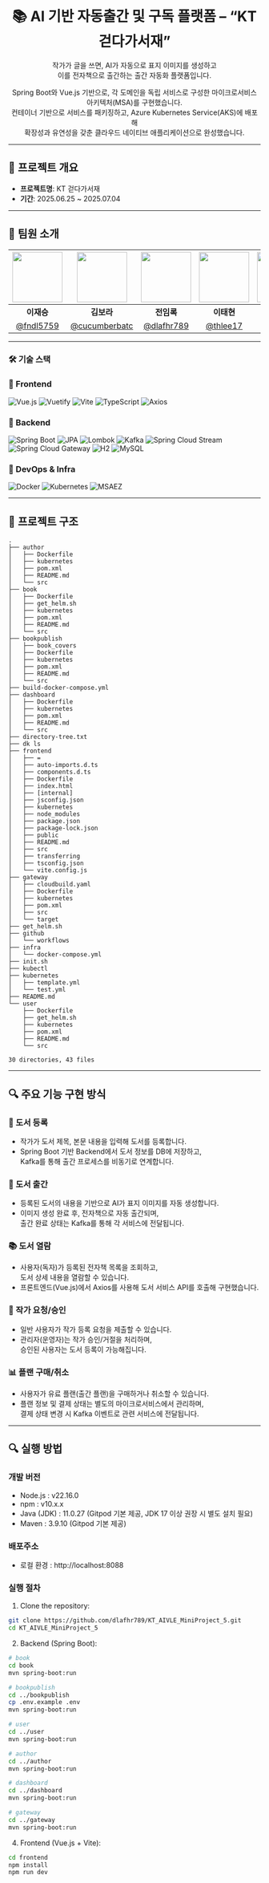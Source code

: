 <h1 align="center">📚 AI 기반 자동출간 및 구독 플랫폼 – “KT 걷다가서재”</h1>

<p align="center">
  작가가 글을 쓰면, AI가 자동으로 표지 이미지를 생성하고<br/>
  이를 전자책으로 출간하는 출간 자동화 플랫폼입니다.
</p>

<p align="center">
  Spring Boot와 Vue.js 기반으로, 각 도메인을 독립 서비스로 구성한 마이크로서비스 아키텍처(MSA)를 구현했습니다.<br/>
  컨테이너 기반으로 서비스를 패키징하고, Azure Kubernetes Service(AKS)에 배포해<br/>
  확장성과 유연성을 갖춘 클라우드 네이티브 애플리케이션으로 완성했습니다.
</p>

---

## 📌 프로젝트 개요

- **프로젝트명**: KT 걷다가서재
- **기간**: 2025.06.25 ~ 2025.07.04

---

## 👥 팀원 소개

| <img src="https://github.com/fndl5759.png" width="100"/> | <img src="https://github.com/cucumberbatc.png" width="100"/> | <img src="https://github.com/dlafhr789.png" width="100"/> | <img src="https://github.com/thlee17.png" width="100"/> | <img src="https://github.com/gayomiiiii.png" width="100"/> | <img src="https://github.com/Mnemosyne1234.png" width="100"/> |
|:--:|:--:|:--:|:--:|:--:|:--:|
| **이재승**| **김보라**| **전임록**| **이태현**| **최가영**| **최미소**|
| [@fndl5759](https://github.com/fndl5759) | [@cucumberbatc](https://github.com/cucumberbatc) | [@dlafhr789](https://github.com/dlafhr789) | [@thlee17](https://github.com/thlee17) | [@gayomiiiii](https://github.com/gayomiiiii) | [@Mnemosyne1234](https://github.com/Mnemosyne1234) |


---

### 🛠 기술 스택

### 🔹 Frontend

![Vue.js](https://img.shields.io/badge/Vue.js-35495E?style=for-the-badge&logo=vuedotjs&logoColor=4FC08D)
![Vuetify](https://img.shields.io/badge/Vuetify-1867C0?style=for-the-badge&logo=vuetify&logoColor=white)
![Vite](https://img.shields.io/badge/Vite-646CFF?style=for-the-badge&logo=Vite&logoColor=white)
![TypeScript](https://img.shields.io/badge/TypeScript-3178C6?style=for-the-badge&logo=typescript&logoColor=white)
![Axios](https://img.shields.io/badge/Axios-5A29E4?style=for-the-badge)


### 🔹 Backend

![Spring Boot](https://img.shields.io/badge/Spring%20Boot-6DB33F?style=for-the-badge&logo=springboot&logoColor=white)
![JPA](https://img.shields.io/badge/JPA-Hibernate-59666C?style=for-the-badge&logo=hibernate)
![Lombok](https://img.shields.io/badge/Lombok-CA2131?style=for-the-badge)
![Kafka](https://img.shields.io/badge/Apache%20Kafka-231F20?style=for-the-badge&logo=apachekafka&logoColor=white)
![Spring Cloud Stream](https://img.shields.io/badge/Spring%20Cloud%20Stream-6DB33F?style=for-the-badge)
![Spring Cloud Gateway](https://img.shields.io/badge/Spring%20Cloud%20Gateway-6DB33F?style=for-the-badge)
![H2](https://img.shields.io/badge/H2_DB-1A237E?style=for-the-badge)
![MySQL](https://img.shields.io/badge/MySQL-4479A1?style=for-the-badge&logo=mysql&logoColor=white)


### 🔹 DevOps & Infra

![Docker](https://img.shields.io/badge/Docker-2496ED?style=for-the-badge&logo=docker&logoColor=white)
![Kubernetes](https://img.shields.io/badge/Kubernetes-326CE5?style=for-the-badge&logo=kubernetes&logoColor=white)
![MSAEZ](https://img.shields.io/badge/MSAEZ-DD0031?style=for-the-badge)




---

## 📁 프로젝트 구조
```shell
.
├── author
│   ├── Dockerfile
│   ├── kubernetes
│   ├── pom.xml
│   ├── README.md
│   └── src
├── book
│   ├── Dockerfile
│   ├── get_helm.sh
│   ├── kubernetes
│   ├── pom.xml
│   ├── README.md
│   └── src
├── bookpublish
│   ├── book_covers
│   ├── Dockerfile
│   ├── kubernetes
│   ├── pom.xml
│   ├── README.md
│   └── src
├── build-docker-compose.yml
├── dashboard
│   ├── Dockerfile
│   ├── kubernetes
│   ├── pom.xml
│   ├── README.md
│   └── src
├── directory-tree.txt
├── dk ls
├── frontend
│   ├── =
│   ├── auto-imports.d.ts
│   ├── components.d.ts
│   ├── Dockerfile
│   ├── index.html
│   ├── [internal]
│   ├── jsconfig.json
│   ├── kubernetes
│   ├── node_modules
│   ├── package.json
│   ├── package-lock.json
│   ├── public
│   ├── README.md
│   ├── src
│   ├── transferring
│   ├── tsconfig.json
│   └── vite.config.js
├── gateway
│   ├── cloudbuild.yaml
│   ├── Dockerfile
│   ├── kubernetes
│   ├── pom.xml
│   ├── src
│   └── target
├── get_helm.sh
├── github
│   └── workflows
├── infra
│   └── docker-compose.yml
├── init.sh
├── kubectl
├── kubernetes
│   ├── template.yml
│   └── test.yml
├── README.md
└── user
    ├── Dockerfile
    ├── get_helm.sh
    ├── kubernetes
    ├── pom.xml
    ├── README.md
    └── src

30 directories, 43 files
```

---

## 🔍 주요 기능 구현 방식

### 📘 도서 등록 
- 작가가 도서 제목, 본문 내용을 입력해 도서를 등록합니다.
- Spring Boot 기반 Backend에서 도서 정보를 DB에 저장하고,  
  Kafka를 통해 출간 프로세스를 비동기로 연계합니다.

### 🤖 도서 출간
- 등록된 도서의 내용을 기반으로 AI가 표지 이미지를 자동 생성합니다.
- 이미지 생성 완료 후, 전자책으로 자동 출간되며,  
  출간 완료 상태는 Kafka를 통해 각 서비스에 전달됩니다.

### 📚 도서 열람
- 사용자(독자)가 등록된 전자책 목록을 조회하고,  
  도서 상세 내용을 열람할 수 있습니다.
- 프론트엔드(Vue.js)에서 Axios를 사용해 도서 서비스 API를 호출해 구현했습니다.

### 👤 작가 요청/승인
- 일반 사용자가 작가 등록 요청을 제출할 수 있습니다.
- 관리자(운영자)는 작가 승인/거절을 처리하며,  
  승인된 사용자는 도서 등록이 가능해집니다.

### 📊 플랜 구매/취소
- 사용자가 유료 플랜(출간 플랜)을 구매하거나 취소할 수 있습니다.
- 플랜 정보 및 결제 상태는 별도의 마이크로서비스에서 관리하며,  
  결제 상태 변경 시 Kafka 이벤트로 관련 서비스에 전달됩니다.


---

## 🔍 실행 방법 

### 개발 버전
- Node.js : v22.16.0
- npm : v10.x.x
- Java (JDK) : 11.0.27 (Gitpod 기본 제공, JDK 17 이상 권장 시 별도 설치 필요)
- Maven : 3.9.10 (Gitpod 기본 제공)


### 배포주소
- 로컬 환경 : http://localhost:8088


### 실행 절차

1. Clone the repository:

```bash
git clone https://github.com/dlafhr789/KT_AIVLE_MiniProject_5.git
cd KT_AIVLE_MiniProject_5
```

2. Backend (Spring Boot):

```bash
# book
cd book
mvn spring-boot:run

# bookpublish
cd ../bookpublish
cp .env.example .env
mvn spring-boot:run

# user
cd ../user
mvn spring-boot:run

# author
cd ../author
mvn spring-boot:run

# dashboard
cd ../dashboard
mvn spring-boot:run

# gateway
cd ../gateway
mvn spring-boot:run
```

4. Frontend (Vue.js + Vite):

```bash
cd frontend
npm install
npm run dev
```



